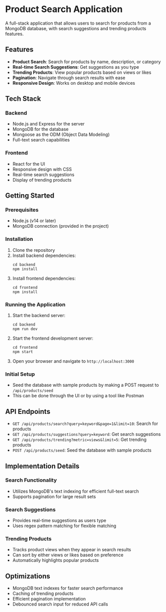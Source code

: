 # Product Search Application

A full-stack application that allows users to search for products from a MongoDB database, with search suggestions and trending products features.

## Features

- **Product Search**: Search for products by name, description, or category
- **Real-time Search Suggestions**: Get suggestions as you type
- **Trending Products**: View popular products based on views or likes
- **Pagination**: Navigate through search results with ease
- **Responsive Design**: Works on desktop and mobile devices

## Tech Stack

### Backend
- Node.js and Express for the server
- MongoDB for the database
- Mongoose as the ODM (Object Data Modeling)
- Full-text search capabilities

### Frontend
- React for the UI
- Responsive design with CSS
- Real-time search suggestions
- Display of trending products

## Getting Started

### Prerequisites
- Node.js (v14 or later)
- MongoDB connection (provided in the project)

### Installation

1. Clone the repository
2. Install backend dependencies:
   ```
   cd backend
   npm install
   ```
3. Install frontend dependencies:
   ```
   cd frontend
   npm install
   ```

### Running the Application

1. Start the backend server:
   ```
   cd backend
   npm run dev
   ```
2. Start the frontend development server:
   ```
   cd frontend
   npm start
   ```
3. Open your browser and navigate to `http://localhost:3000`

### Initial Setup
- Seed the database with sample products by making a POST request to `/api/products/seed`
- This can be done through the UI or by using a tool like Postman

## API Endpoints

- `GET /api/products/search?query=keyword&page=1&limit=10`: Search for products
- `GET /api/products/suggestions?query=keyword`: Get search suggestions
- `GET /api/products/trending?metric=views&limit=5`: Get trending products
- `POST /api/products/seed`: Seed the database with sample products

## Implementation Details

### Search Functionality
- Utilizes MongoDB's text indexing for efficient full-text search
- Supports pagination for large result sets

### Search Suggestions
- Provides real-time suggestions as users type
- Uses regex pattern matching for flexible matching

### Trending Products
- Tracks product views when they appear in search results
- Can sort by either views or likes based on preference
- Automatically highlights popular products

## Optimizations
- MongoDB text indexes for faster search performance
- Caching of trending products
- Efficient pagination implementation
- Debounced search input for reduced API calls